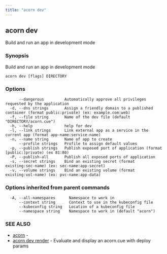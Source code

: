 ```yaml
---
title: "acorn dev"
---
```

## acorn dev

Build and run an app in development mode

### Synopsis

Build and run an app in development mode

```
acorn dev [flags] DIRECTORY
```

### Options

```
      --dangerous         Automatically approve all privileges requested by the application
  -d, --dns strings       Assign a friendly domain to a published container (format public:private) (ex: example.com:web)
  -f, --file string       Name of the dev file (default "DIRECTORY/acorn.cue")
  -h, --help              help for dev
  -l, --link strings      Link external app as a service in the current app (format app-name:service-name)
  -n, --name string       Name of app to create
      --profile strings   Profile to assign default values
  -p, --publish strings   Publish exposed port of application (format [public:]private) (ex 81:80)
  -P, --publish-all       Publish all exposed ports of application
  -s, --secret strings    Bind an existing secret (format existing:sec-name) (ex: sec-name:app-secret)
  -v, --volume strings    Bind an existing volume (format existing:vol-name) (ex: pvc-name:app-data)
```

### Options inherited from parent commands

```
  -A, --all-namespaces      Namespace to work in
      --context string      Context to use in the kubeconfig file
      --kubeconfig string   Location of a kubeconfig file
      --namespace string    Namespace to work in (default "acorn")
```

### SEE ALSO

* [acorn](acorn.md)	 - 
* [acorn dev render](acorn_dev_render.md)	 - Evaluate and display an acorn.cue with deploy params

